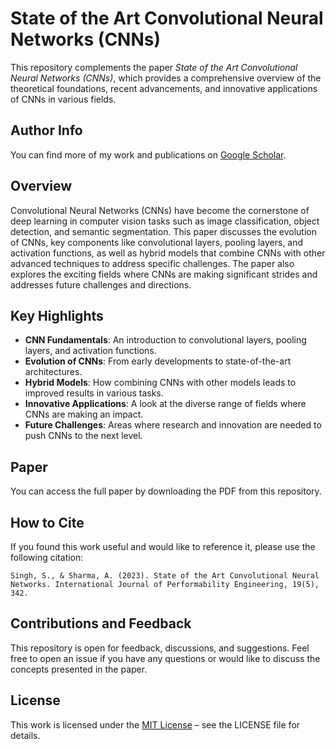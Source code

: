 # State of the Art Convolutional Neural Networks (CNNs)

This repository complements the paper *State of the Art Convolutional Neural Networks (CNNs)*, which provides a comprehensive overview of the theoretical foundations, recent advancements, and innovative applications of CNNs in various fields.

## Author Info

You can find more of my work and publications on [Google Scholar](https://scholar.google.com/citations?user=gHijsXAAAAAJ&hl=en).


## Overview

Convolutional Neural Networks (CNNs) have become the cornerstone of deep learning in computer vision tasks such as image classification, object detection, and semantic segmentation. This paper discusses the evolution of CNNs, key components like convolutional layers, pooling layers, and activation functions, as well as hybrid models that combine CNNs with other advanced techniques to address specific challenges. The paper also explores the exciting fields where CNNs are making significant strides and addresses future challenges and directions.

## Key Highlights

- **CNN Fundamentals**: An introduction to convolutional layers, pooling layers, and activation functions.
- **Evolution of CNNs**: From early developments to state-of-the-art architectures.
- **Hybrid Models**: How combining CNNs with other models leads to improved results in various tasks.
- **Innovative Applications**: A look at the diverse range of fields where CNNs are making an impact.
- **Future Challenges**: Areas where research and innovation are needed to push CNNs to the next level.

## Paper

You can access the full paper by downloading the PDF from this repository.

## How to Cite

If you found this work useful and would like to reference it, please use the following citation:

```
Singh, S., & Sharma, A. (2023). State of the Art Convolutional Neural Networks. International Journal of Performability Engineering, 19(5), 342.
```

## Contributions and Feedback

This repository is open for feedback, discussions, and suggestions. Feel free to open an issue if you have any questions or would like to discuss the concepts presented in the paper. 

## License

This work is licensed under the [MIT License](LICENSE) – see the LICENSE file for details.
